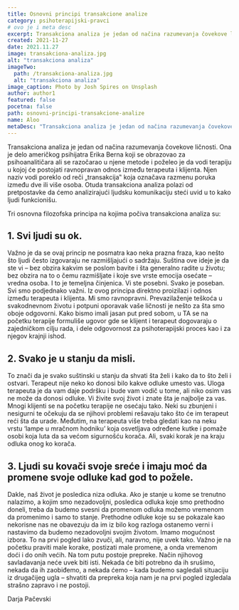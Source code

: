 ```yaml
---
title: Osnovni principi transakcione analize
category: psihoterapijski-pravci
# ovo je i meta desc
excerpt: Transakciona analiza je jedan od načina razumevanja čovekove ličnosti.
created: 2021-11-27
date: 2021.11.27
image: transakciona-analiza.jpg
alt: "transakciona analiza"
imageTwo:
  path: /transakciona-analiza.jpg
  alt: "transakciona analiza"
image_caption: Photo by Josh Spires on Unsplash
author: author1
featured: false
pocetna: false
path: osnovni-principi-transakcione-analize
name: Aloo
metaDesc: "Transakciona analiza je jedan od načina razumevanja čovekove ličnosti."
---
```



Transakciona analiza je jedan od načina razumevanja čovekove ličnosti. Ona je delo američkog psihijatra Erika Berna koji se obrazovao za psihoanalitičara ali se razočarao u njene metode i poželeo je da vodi terapiju u kojoj će postojati ravnopravan odnos između terapeuta i klijenta. Njen naziv vodi poreklo od reči „transakcija‟ koja označava razmenu poruka između dve ili više osoba. Otuda transakciona analiza polazi od pretpostavke da ćemo analizirajući ljudsku komunikaciju steći uvid u to kako ljudi funkcionišu.

Tri osnovna filozofska principa na kojima počiva transakciona analiza su:

## 1. Svi ljudi su ok.

Važno je da se ovaj princip ne posmatra kao neka prazna fraza, kao nešto što ljudi često izgovaraju ne razmišljajući o sadržaju. Suština ove ideje je da ste vi – bez obzira kakvim se poslom bavite i šta generalno radite u životu; bez obzira na to o čemu razmišljate i koje sve vrste emocija osećate – vredna osoba. I to je temeljna činjenica. Vi ste posebni. Svako je poseban. Svi smo podjednako važni. Iz ovog principa direktno proizilazi i odnos između terapeuta i klijenta. Mi smo ravnopravni. Prevazilaženje teškoća u svakodnevnom životu i potpuni oporavak vaše ličnosti je nešto za šta smo oboje odgovorni. Kako bismo imali jasan put pred sobom, u TA se na početku terapije formuliše ugovor gde se klijent i terapeut dogovaraju o zajedničkom cilju rada, i dele odgovornost za psihoterapijski proces kao i za njegov krajnji ishod.

## 2. Svako je u stanju da misli.

To znači da je svako suštinski u stanju da shvati šta želi i kako da to što želi i ostvari. Terapeut nije neko ko donosi bilo kakve odluke umesto vas. Uloga terapeuta je da vam daje podršku i bude vam vodič u tome, ali niko osim vas ne može da donosi odluke. Vi živite svoj život i znate šta je najbolje za vas. Mnogi klijenti se na početku terapije ne osećaju tako. Neki su zbunjeni i nesigurni te očekuju da se njihovi problemi rešavaju tako što će im terapeut reći šta da urade. Međutim, na terapeuta više treba gledati kao na neku vrstu ‘lampe u mračnom hodniku’ koja osvetljava određene kutke i pomaže osobi koja luta da sa većom sigurnošću korača. Ali, svaki korak je na kraju odluka onog ko korača.

## 3. Ljudi su kovači svoje sreće i imaju moć da promene svoje odluke kad god to požele.

Dakle, naš život je posledica niza odluka. Ako je stanje u kome se trenutno nalazimo, a kojim smo nezadovoljni, posledica odluka koje smo prethodno doneli, treba da budemo svesni da promenom odluka možemo vremenom da promenimo i samo to stanje. Prethodne odluke koje su se pokazale kao nekorisne nas ne obavezuju da im iz bilo kog razloga ostanemo verni i nastavimo da budemo nezadovoljni svojim životom. Imamo mogućnost izbora. To na prvi pogled lako zvuči, ali, naravno, nije uvek tako. Važno je na početku praviti male korake, postizati male promene, a onda vremenom doći i do onih većih. Na tom putu postoje prepreke. Način njihovog savladavanja neće uvek biti isti. Nekada će biti potrebno da ih srušimo, nekada da ih zaobiđemo, a nekada ćemo – kada budemo sagledali situaciju iz drugačijeg ugla – shvatiti da prepreka koja nam je na prvi pogled izgledala strašno zapravo i ne postoji.


Darja Pačevski
